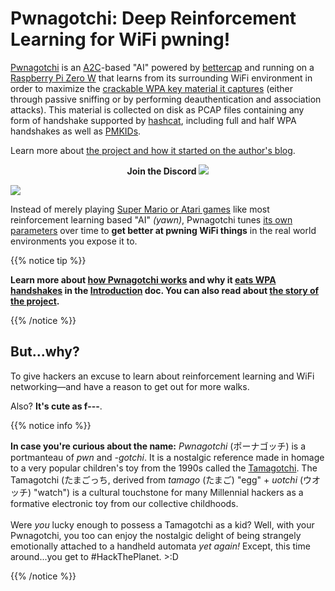 # Pwnagotchi: Deep Reinforcement Learning for WiFi pwning!

[Pwnagotchi](https://twitter.com/pwnagotchi) is an [A2C](https://hackernoon.com/intuitive-rl-intro-to-advantage-actor-critic-a2c-4ff545978752)-based "AI" powered by [bettercap](https://www.bettercap.org/) and running on a [Raspberry Pi Zero W](https://www.raspberrypi.org/products/raspberry-pi-zero-w/) that learns from its surrounding WiFi environment in order to maximize the [crackable WPA key material it captures](/intro/#wifi-handshakes-101) (either through passive sniffing or by performing deauthentication and association attacks). This material is collected on disk as PCAP files containing any form of handshake supported by [hashcat](https://hashcat.net/hashcat/), including full and half WPA handshakes as well as [PMKIDs](https://www.evilsocket.net/2019/02/13/Pwning-WiFi-networks-with-bettercap-and-the-PMKID-client-less-attack/).  

Learn more about [the project and how it started on the author's blog](https://www.evilsocket.net/2019/10/19/Weaponizing-and-Gamifying-AI-for-WiFi-Hacking-Presenting-Pwnagotchi-1-0-0/).

<p align="center">
  <strong>Join the Discord</strong>
  <a href="https://discord.gg/https://discord.gg/btZpkp45gQ" target="_blank" title="Join our community!">
    <img src="https://dcbadge.limes.pink/api/server/https://discord.gg/btZpkp45gQ"/>
  </a>
</p>

<img src="https://media.giphy.com/media/f9GsXyfgEQbY65fnhu/source.gif"/>

Instead of merely playing [Super Mario or Atari games](https://becominghuman.ai/getting-mario-back-into-the-gym-setting-up-super-mario-bros-in-openais-gym-8e39a96c1e41?gi=c4b66c3d5ced) like most reinforcement learning based "AI" *(yawn)*, Pwnagotchi tunes [its own parameters](https://github.com/evilsocket/pwnagotchi/blob/master/pwnagotchi/defaults.toml#L137) over time to **get better at pwning WiFi things** in the real world environments you expose it to.

{{% notice tip %}}
<p><strong>Learn more about <a href="/intro/#how-does-pwnagotchi-work">how Pwnagotchi works</a> and why it <a href="/intro/#wifi-handshakes-101">eats WPA handshakes</a> in the <i class='fas fa-star-of-life' style='color:#b33636;'></i> <a href="/intro/">Introduction</a> doc. You can also read about <a href="https://www.evilsocket.net/2019/10/19/Weaponizing-and-Gamifying-AI-for-WiFi-Hacking-Presenting-Pwnagotchi-1-0-0/" target="_blank">the story of the project</a>.</strong></p>
{{% /notice %}}

## But...why?

To give hackers an excuse to learn about reinforcement learning and WiFi networking—and have a reason to get out for more walks.

Also? **It's cute as f---**.

{{% notice info %}}
<p><strong>In case you're curious about the name:</strong> <em>Pwnagotchi</em> (ポーナゴッチ) is a portmanteau of <em>pwn</em> and <em>-gotchi</em>. It is a nostalgic reference made in homage to a very popular children's toy from the 1990s called the <a href="https://en.wikipedia.org/wiki/Tamagotchi">Tamagotchi</a>. The Tamagotchi (たまごっち, derived from <em>tamago</em> (たまご) "egg" + <em>uotchi</em> (ウオッチ) "watch") is a cultural touchstone for many Millennial hackers as a formative electronic toy from our collective childhoods. <br /><br />Were <em>you</em> lucky enough to possess a Tamagotchi as a kid? Well, with your Pwnagotchi, you too can enjoy the nostalgic delight of being strangely emotionally attached to a handheld automata <em>yet again!</em> Except, this time around...you get to #HackThePlanet. >:D</p>
{{% /notice %}}
